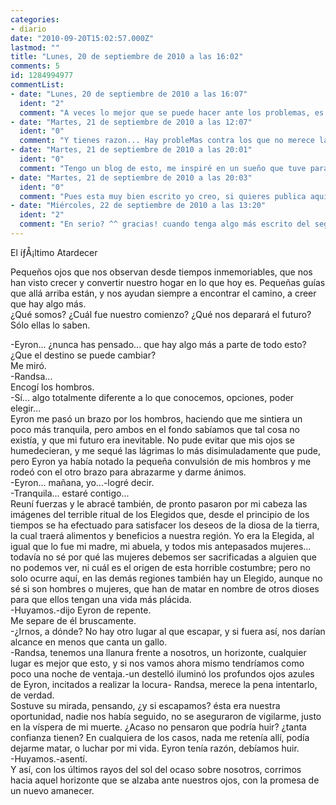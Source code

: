 ```yaml
---
categories:
- diario
date: "2010-09-20T15:02:57.000Z"
lastmod: ""
title: "Lunes, 20 de septiembre de 2010 a las 16:02"
comments: 5
id: 1284994977
commentList:
- date: "Lunes, 20 de septiembre de 2010 a las 16:07"
  ident: "2"
  comment: "A veces lo mejor que se puede hacer ante los problemas, es huir y empezar de cero."
- date: "Martes, 21 de septiembre de 2010 a las 12:07"
  ident: "0"
  comment: "Y tienes razon... Hay probleMas contra los que no merece la pena hacer nada,\nPor que no escribes mas ?"
- date: "Martes, 21 de septiembre de 2010 a las 20:01"
  ident: "0"
  comment: "Tengo un blog de esto, me inspiré en un sueño que tuve para escribir esta historia. Pero de momento sólo son dos caps..."
- date: "Martes, 21 de septiembre de 2010 a las 20:03"
  ident: "0"
  comment: "Pues esta muy bien escrito yo creo, si quieres publica aqui tambien tus capitulos :)"
- date: "Miércoles, 22 de septiembre de 2010 a las 13:20"
  ident: "2"
  comment: "En serio? ^^ gracias! cuando tenga algo más escrito del segundo lo subiré aquí."
---
```


El íƒÅ¡ltimo Atardecer  
  
Pequeños ojos que nos observan desde tiempos inmemoriables, que nos han visto crecer y convertir nuestro hogar en lo que hoy es. Pequeñas guías que allá arriba están, y nos ayudan siempre a encontrar el camino, a creer que hay algo más.  
¿Qué somos? ¿Cuál fue nuestro comienzo? ¿Qué nos deparará el futuro?  
Sólo ellas lo saben.  
  
-Eyron... ¿nunca has pensado... que hay algo más a parte de todo esto? ¿Que el destino se puede cambiar?  
Me miró.  
-Randsa...  
Encogí los hombros.  
-Sí... algo totalmente diferente a lo que conocemos, opciones, poder elegir...  
Eyron me pasó un brazo por los hombros, haciendo que me sintiera un poco más tranquila, pero ambos en el fondo sabíamos que tal cosa no existía, y que mi futuro era inevitable. No pude evitar que mis ojos se humedecieran, y me sequé las lágrimas lo más disimuladamente que pude, pero Eyron ya había notado la pequeña convulsión de mis hombros y me rodeó con el otro brazo para abrazarme y darme ánimos.  
-Eyron... mañana, yo...-logré decir.  
-Tranquila... estaré contigo...  
Reuní fuerzas y le abracé también, de pronto pasaron por mi cabeza las imágenes del terrible ritual de los Elegidos que, desde el principio de los tiempos se ha efectuado para satisfacer los deseos de la diosa de la tierra, la cual traerá alimentos y beneficios a nuestra región. Yo era la Elegida, al igual que lo fue mi madre, mi abuela, y todos mis antepasados mujeres... todavía no sé por qué las mujeres debemos ser sacrificadas a alguien que no podemos ver, ni cuál es el origen de esta horrible costumbre; pero no solo ocurre aquí, en las demás regiones también hay un Elegido, aunque no sé si son hombres o mujeres, que han de matar en nombre de otros dioses para que ellos tengan una vida más plácida.  
-Huyamos.-dijo Eyron de repente.  
Me separe de él bruscamente.  
-¿Irnos, a dónde? No hay otro lugar al que escapar, y si fuera así, nos darían alcance en menos que canta un gallo.  
-Randsa, tenemos una llanura frente a nosotros, un horizonte, cualquier lugar es mejor que esto, y si nos vamos ahora mismo tendríamos como poco una noche de ventaja.-un destelló iluminó los profundos ojos azules de Eyron, incitados a realizar la locura- Randsa, merece la pena intentarlo, de verdad.  
Sostuve su mirada, pensando, ¿y si escapamos? ésta era nuestra oportunidad, nadie nos había seguido, no se aseguraron de vigilarme, justo en la víspera de mi muerte. ¿Acaso no pensaron que podría huir? ¿tanta confianza tienen? En cualquiera de los casos, nada me retenía allí, podía dejarme matar, o luchar por mi vida. Eyron tenía razón, debíamos huir.  
-Huyamos.-asentí.  
Y así, con los últimos rayos del sol del ocaso sobre nosotros, corrimos hacia aquel horizonte que se alzaba ante nuestros ojos, con la promesa de un nuevo amanecer.